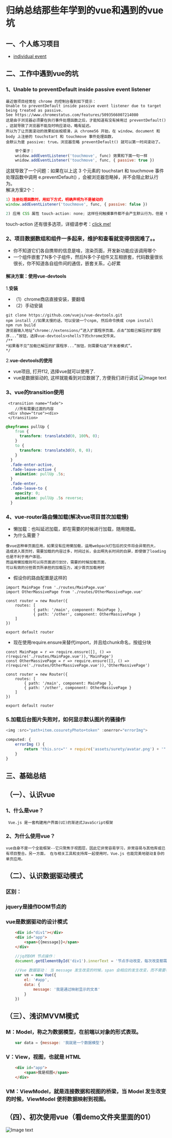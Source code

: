 # 归纳总结那些年学到的vue和遇到的vue坑
## 一、个人练习项目
- <a href="https://github.com/boa182/vue_review/tree/master/project">individual event</a>

## 二、工作中遇到vue的坑
### 1、Unable to preventDefault inside passive event listener
	最近做项目经常在 chrome 的控制台看到如下提示： 
	Unable to preventDefault inside passive event listener due to target being treated as passive.
	See https://www.chromestatus.com/features/5093566007214080 
	这是由于浏览器必须要在执行事件处理函数之后，才能知道有没有掉用过 preventDefault() ，这就导致了浏览器不能及时响应滚动，略有延迟。
	所以为了让页面滚动的效果如丝般顺滑，从 chrome56 开始，在 window、document 和 body 上注册的 touchstart 和 touchmove 事件处理函数，
	会默认为是 passive: true。浏览器忽略 preventDefault() 就可以第一时间滚动了。
```javascript
	举个栗子：
	wnidow.addEventListener('touchmove', func) 效果和下面一句一样
	wnidow.addEventListener('touchmove', func, { passive: true })
```
这就导致了一个问题：如果在以上这 3 个元素的 touchstart 和 touchmove 事件处理函数中调用 e.preventDefault() ，会被浏览器忽略掉，并不会阻止默认行为。<br/>
解决方案2个：<br />
```javascript
1）注册处理函数时，用如下方式，明确声明为不是被动的
window.addEventListener('touchmove', func, { passive: false })

2) 应用 CSS 属性 touch-action: none; 这样任何触摸事件都不会产生默认行为，但是 touch 事件照样触发。

```
touch-action 还有很多选项，详细请参考：<a href="https://w3c.github.io/pointerevents/#the-touch-action-css-property">click me!</a>
### 2、项目数据数组和组件一多起来，维护和查看就变得很困难了。。
- 你不知道它们各自携带的信息是啥，渲染页面，开发新功能应该调用哪个
- 一个组件嵌套了N多个子组件，然后N多个子组件又互相嵌套，代码数量很长很长，你不知道各自组件间的通信，嵌套关系，心好累<br/>
#### 解决方案：使用vue-devtools
1.**安装**
- （1）chrome商店直接安装，要翻墙
- （2）手动安装
```
git clone https://github.com/vuejs/vue-devtools.git
npm install //如果太慢的话，可以安装一个cnpm, 然后命令换成 cnpm install
npm run build
游览器输入地址“chrome://extensions/”进入扩展程序页面，点击“加载已解压的扩展程序...”按钮，选择vue-devtools>shells下的chrome文件夹。
/**
*如果看不见“加载已解压的扩展程序...”按钮，则需要勾选“开发者模式”。
*/
```

2.**vue-devtools的使用**
- vue项目, 打开f12, 选择vue就可以使用了.
- vue是数据驱动的, 这样就能看到对应数据了, 方便我们进行调试
![Image text](https://github.com/boa182/vue_review/blob/master/images/2.png)

### 3、**vue的transition使用**
```
 <transition name="fade">
 	//所有需要过渡的内容
 <div show="true"><div>
 </transition>
```
```css
@keyframes pullUp {
    from {
      transform: translate3d(0, 100%, 0);
    }
    to {
      transform: translate3d(0, 0, 0);
    }
  }
  .fade-enter-active,
  .fade-leave-active {
    animation: pullUp .5s;
  }
  .fade-enter,
  .fade-leave-to {
    opacity: 0;
    animation: pullUp .5s reverse;
  }
```

### 4、**vue-router路由懒加载(解决vue项目首次加载慢)**
- 懒加载：也叫延迟加载，即在需要的时候进行加载，随用随载。
- 为什么需要？ 
```
像vue这种单页面应用，如果没有应用懒加载，运用webpack打包后的文件将会异常的大，
造成进入首页时，需要加载的内容过多，时间过长，会出啊先长时间的白屏，即使做了loading也是不利于用户体验，
而运用懒加载则可以将页面进行划分，需要的时候加载页面，
可以有效的分担首页所承担的加载压力，减少首页加载用时
```
- 假设你的路由配置是这样的
```
import MainPage from './routes/MainPage.vue'
import OtherMassivePage from './routes/OtherMassivePage.vue'
 
const router = new Router({
	routes: [
			{ path: '/main', component: MainPage },
			{ path: '/other', component: OtherMassivePage }
	]
}) 

export default router
```
-  现在使用require.ensure来替代import，并且给chunk命名，按组分块
```
const MainPage = r => require.ensure([], () => r(require('./routes/MainPage.vue')),'MainPage')
const OtherMassivePage = r => require.ensure([], () => r(require('./routes/OtherMassivePage.vue')),'OtherMassivePage')

const router = new Router({
	routes: [
		{ path: '/main', component: MainPage },
		{ path: '/other', component: OtherMassivePage }
	]
})

export default router
```
### 5.**加载后台图片失败时，如何显示默认图片的骚操作**
```javascript
<img :src="path+item.cosuretyPhoto+token" :onerror="errorImg">

computed: {
	errorImg () {
		return 'this.src="' + require('assets/surety/avatar.png') + '"'
	}
}


```
## 三、基础总结
## （一）、认识vue
### 1、什么是vue？
	 Vue.js 是一套构建用户界面(UI)的渐进式JavaScript框架
### 2、为什么使用vue？
	vue自身不是一个全能框架--它只聚焦于视图层，因此它非常容易学习，非常容易与其他库或已有项目整合。另一方面， 在与相关工具和支持库一起使用时，Vue.js 也能完美地驱动复杂的单页应用。

## （二）、认识数据驱动模式
###	 区别：
###   jquery是操作DOM节点的
###   vue是数据驱动的设计模式

```html
	<div id="div1"></div>
	<div id="app">
		<span>{{message}}</span>
	</div>
```
```javascript
	//jq的DOM 节点操作：
	document.getElementById('div1').innerText = '节点手动改变，每次改变都需要重新操作一遍'
	
	//Vue 数据驱动： 当 message 发生改变的时候，span 会相应的发生改变，而不需要手动去改变 span。
	var vm = new Vue({
		el: '#app',
		data: {
			message: '我是通过映射显示的文本'
		}
	})
```

## （三）、浅识MVVM模式
### M：Model，称之为数据模型，在前端以对象的形式表现。

```javascript
	var data = {message: '我就是一个数据模型'}
```

### V：View，视图，也就是 HTML

```html
	<div id="app">
		<span>我是视图</span>
	</div>
```

### VM：ViewModel，就是连接数据和视图的桥梁，当 Model 发生改变的时候，ViewModel 便将数据映射到视图。

## （四）、初次使用vue（看demo文件夹里面的01）
![Image text](https://github.com/boa182/vue_review/blob/master/images/p1.PNG)



